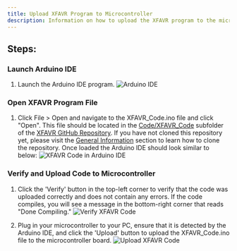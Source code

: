 ```yaml
---
title: Upload XFAVR Program to Microcontroller
description: Information on how to upload the XFAVR program to the microcontroller board
---
```


## Steps:

### Launch Arduino IDE
1. Launch the Arduino IDE program.
![Arduino IDE](/assets/microcontroller-software/Step1.png)

### Open XFAVR Program File
1. Click File > Open and navigate to the XFAVR_Code.ino file and click "Open". This file should be located in the [Code/XFAVR_Code](https://github.com/mastrofran/XFAVR-Auto-Column-Chromatography/tree/main/Code/XFAVR_Code) subfolder of the [XFAVR GitHub Repository](https://github.com/mastrofran/XFAVR-Auto-Column-Chromatography). If you have not cloned this repository yet, please visit the [General Information](/getting-started/general-info/#project-files) section to learn how to clone the repository. Once loaded the Arduino IDE should look similar to below:
![XFAVR Code in Arduino IDE](/assets/microcontroller-software/Step6.png)

### Verify and Upload Code to Microcontroller
1. Click the 'Verify' button in the top-left corner to verify that the code was uploaded correctly and does not contain any errors. If the code compiles, you will see a message in the bottom-right corner that reads "Done Compiling."
![Verify XFAVR Code](/assets/microcontroller-software/Step7a.png)

2. Plug in your microcontroller to your PC, ensure that it is detected by the Arduino IDE, and click the 'Upload' button to upload the XFAVR_Code.ino file to the microcontroller board.
![Upload XFAVR Code](/assets/microcontroller-software/Step7b.png)
